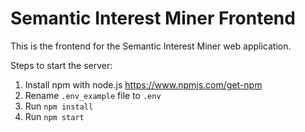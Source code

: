 # Semantic Interest Miner Frontend

This is the frontend for the Semantic Interest Miner web application.

Steps to start the server:

1. Install npm with node.js https://www.npmjs.com/get-npm
2. Rename `.env_example` file to `.env`
3. Run `npm install`
4. Run `npm start`